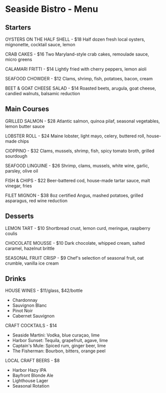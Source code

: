 # Seaside Bistro - Menu

## Starters
OYSTERS ON THE HALF SHELL - $18
Half dozen fresh local oysters, mignonette, cocktail sauce, lemon

CRAB CAKES - $16
Two Maryland-style crab cakes, remoulade sauce, micro greens

CALAMARI FRITTI - $14
Lightly fried with cherry peppers, lemon aioli

SEAFOOD CHOWDER - $12
Clams, shrimp, fish, potatoes, bacon, cream

BEET & GOAT CHEESE SALAD - $14
Roasted beets, arugula, goat cheese, candied walnuts, balsamic reduction

## Main Courses
GRILLED SALMON - $28
Atlantic salmon, quinoa pilaf, seasonal vegetables, lemon butter sauce

LOBSTER ROLL - $24
Maine lobster, light mayo, celery, buttered roll, house-made chips

CIOPPINO - $32
Clams, mussels, shrimp, fish, spicy tomato broth, grilled sourdough

SEAFOOD LINGUINE - $26
Shrimp, clams, mussels, white wine, garlic, parsley, olive oil

FISH & CHIPS - $22
Beer-battered cod, house-made tartar sauce, malt vinegar, fries

FILET MIGNON - $38
8oz certified Angus, mashed potatoes, grilled asparagus, red wine reduction

## Desserts
LEMON TART - $10
Shortbread crust, lemon curd, meringue, raspberry coulis

CHOCOLATE MOUSSE - $10
Dark chocolate, whipped cream, salted caramel, hazelnut brittle

SEASONAL FRUIT CRISP - $9
Chef's selection of seasonal fruit, oat crumble, vanilla ice cream

## Drinks
HOUSE WINES - $11/glass, $42/bottle
- Chardonnay
- Sauvignon Blanc
- Pinot Noir
- Cabernet Sauvignon

CRAFT COCKTAILS - $14
- Seaside Martini: Vodka, blue curaçao, lime
- Harbor Sunset: Tequila, grapefruit, agave, lime
- Captain's Mule: Spiced rum, ginger beer, lime
- The Fisherman: Bourbon, bitters, orange peel

LOCAL CRAFT BEERS - $8
- Harbor Hazy IPA
- Bayfront Blonde Ale
- Lighthouse Lager
- Seasonal Rotation